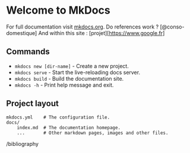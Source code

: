 # Welcome to MkDocs

For full documentation visit [mkdocs.org](https://www.mkdocs.org).
Do references work ? [@conso-domestique]
And within this site : [projet][https://www.google.fr]
## Commands

* `mkdocs new [dir-name]` - Create a new project.
* `mkdocs serve` - Start the live-reloading docs server.
* `mkdocs build` - Build the documentation site.
* `mkdocs -h` - Print help message and exit.

## Project layout

    mkdocs.yml    # The configuration file.
    docs/
        index.md  # The documentation homepage.
        ...       # Other markdown pages, images and other files.
 /bibliography